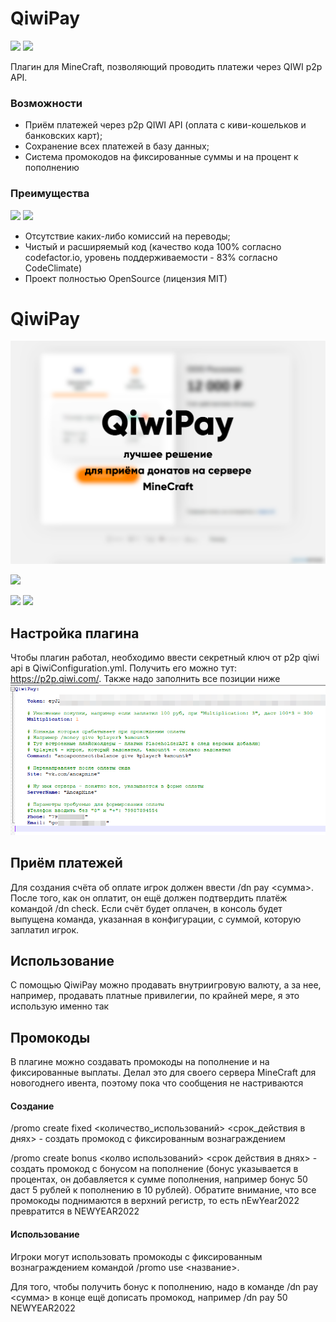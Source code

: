 # QiwiPay

![](https://img.shields.io/bstats/servers/12879?style=for-the-badge&logo=appveyor) ![](https://img.shields.io/bstats/players/12879?style=for-the-badge&logo=appveyor)

Плагин для MineCraft, позволяющий проводить платежи через QIWI p2p API.

### Возможности

- Приём платежей через p2p QIWI API (оплата с киви-кошельков и банковских карт);
- Сохранение всех платежей в базу данных;
- Система промокодов на фиксированные суммы и на процент к пополнению

### Преимущества

![](https://img.shields.io/codefactor/grade/github/PukPukov/QiwiPay?style=for-the-badge&logo=appveyor) ![](https://img.shields.io/codeclimate/maintainability-percentage/PukPukov/qiwipay?style=for-the-badge&logo=appveyor)

- Отсутствие каких-либо комиссий на переводы;
- Чистый и расширяемый код (качество кода 100% согласно codefactor.io, уровень поддерживаемости - 83% согласно CodeClimate)
- Проект полностью OpenSource (лицензия MIT)

# QiwiPay

![](/META-INF/qiwipay222.png)

![](https://img.shields.io/github/tag/pukpukov/qiwipay?style=for-the-badge&logo=appveyor)

![](https://img.shields.io/github/issues/pukpukov/qiwipay?style=for-the-badge&logo=appveyor) ![](https://img.shields.io/tokei/lines/github/pukpukov/qiwipay?style=for-the-badge&logo=appveyor)

## Настройка плагина
Чтобы плагин работал, необходимо ввести секретный ключ от p2p qiwi api в QiwiConfiguration.yml. Получить его можно тут: https://p2p.qiwi.com/.
Также надо заполнить все позиции ниже
![](/META-INF/pic2.png)

## Приём платежей
Для создания счёта об оплате игрок должен ввести /dn pay <сумма>. После того, как он оплатит, он ещё должен подтвердить платёж командой /dn check. Если счёт будет оплачен, в консоль будет выпущена команда, указанная в конфигурации, с суммой, которую заплатил игрок.

## Использование
С помощью QiwiPay можно продавать внутриигровую валюту, а за нее, например, продавать платные привилегии, по крайней мере, я это использую именно так

## Промокоды
В плагине можно создавать промокоды на пополнение и на фиксированные выплаты. Делал это для своего сервера MineCraft для новогоднего ивента, поэтому пока что сообщения не настриваются

#### Создание

/promo create fixed <sum> <количество_использований> <срок_действия в днях> - создать промокод с фиксированным вознаграждением

/promo create bonus <bonus> <колво использований> <срок действия в днях> - создать промокод с бонусом на пополнение (бонус указывается в процентах, он добавляется к сумме пополнения, например бонус 50 даст 5 рублей к пополнению в 10 рублей). Обратите внимание, что все промокоды поднимаются в верхний регистр, то есть nEwYear2022 превратится в NEWYEAR2022
  
#### Использование
  
Игроки могут использовать промокоды с фиксированным вознаграждением командой /promo use <название>.

Для того, чтобы получить бонус к пополнению, надо в команде /dn pay <сумма> в конце ещё дописать промокод, например /dn pay 50 NEWYEAR2022
